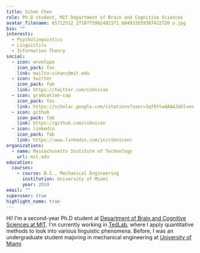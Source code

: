 ```yaml
---
title: Sihan Chen
role: Ph.D student, MIT Department of Brain and Cognitive Sciences
avatar_filename: 65712512_2710773902482371_604933559387422720_o.jpg
bio: ""
interests:
  - Psycholinguistics
  - Linguistics
  - Information Theory
social:
  - icon: envelope
    icon_pack: fas
    link: mailto:sihanc@mit.edu
  - icon: twitter
    icon_pack: fab
    link: https://twitter.com/cshnican
  - icon: graduation-cap
    icon_pack: fas
    link: https://scholar.google.com/citations?user=3qf6YtwAAAAJ&hl=en
  - icon: github
    icon_pack: fab
    link: https://github.com/cshnican
  - icon: linkedin
    icon_pack: fab
    link: https://www.linkedin.com/in/cshnican/
organizations:
  - name: Massachusetts Institute of Technology
    url: mit.edu
education:
  courses:
    - course: B.S., Mechanical Engineering
      institution: University of Miami
      year: 2019
email: ""
superuser: true
highlight_name: true
---
```

Hi! I'm a second-year Ph.D student at [Department of Brain and Cognitive Sciences at MIT](bcs.mit.edu). I'm currently working in [TedLab](tedlab.mit.edu), where I apply quantitative methods to look into various linguistic phenomena. Before, I was an undergraduate student majoring in mechanical engineering at [University of Miami](http://miami.edu/).
